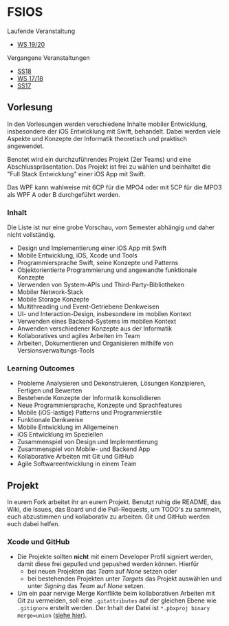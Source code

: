 # FSIOS

Laufende Veranstaltung
- [WS 19/20](https://github.com/alexdobry/FSIOS_WS19-20)

Vergangene Veranstaltungen
- [SS18](https://github.com/alexdobry/FSIOS/tree/master/SS18)
- [WS 17/18](https://github.com/alexdobry/FSIOS/tree/master/WS17_18)
- [SS17](https://github.com/alexdobry/FSIOS/tree/master/SS17)

## Vorlesung
In den Vorlesungen werden verschiedene Inhalte mobiler Entwicklung, insbesondere der iOS Entwicklung mit Swift, behandelt. Dabei werden viele Aspekte und Konzepte der Informatik theoretisch und praktisch angewendet.

Benotet wird ein durchzuführendes Projekt (2er Teams) und eine Abschlusspräsentation. Das Projekt ist frei zu wählen und beinhaltet die "Full Stack Entwicklung" einer iOS App mit Swift.

Das WPF kann wahlweise mit 6CP für die MPO4 oder mit 5CP für die MPO3 als WPF A oder B durchgeführt werden.

### Inhalt
Die Liste ist nur eine grobe Vorschau, vom Semester abhängig und daher nicht vollständig.

- Design und Implementierung einer iOS App mit Swift
- Mobile Entwicklung, iOS, Xcode und Tools
- Programmiersprache Swift, seine Konzepte und Patterns
- Objektorientierte Programmierung und angewandte funktionale Konzepte
- Verwenden von System-APIs und Third-Party-Bibliotheken
- Mobiler Network-Stack
- Mobile Storage Konzepte
- Multithreading und Event-Getriebene Denkweisen
- UI- und Interaction-Design, insbesondere im mobilen Kontext
- Verwenden eines Backend-Systems im mobilen Kontext
- Anwenden verschiedener Konzepte aus der Informatik
- Kollaboratives und agiles Arbeiten im Team
- Arbeiten, Dokumentieren und Organisieren mithilfe von Versionsverwaltungs-Tools

### Learning Outcomes
- Probleme Analysieren und Dekonstruieren, Lösungen Konzipieren, Fertigen und Bewerten
- Bestehende Konzepte der Informatik konsolidieren
- Neue Programmiersprache, Konzepte und Sprachfeatures
- Mobile (iOS-lastige) Patterns und Programmierstile
- Funktionale Denkweise
- Mobile Entwicklung im Allgemeinen
- iOS Entwicklung im Speziellen
- Zusammenspiel von Design und Implementierung
- Zusammenspiel von Mobile- und Backend App
- Kollaborative Arbeiten mit Git und GitHub
- Agile Softwareentwicklung in einem Team

## Projekt
In eurem Fork arbeitet ihr an eurem Projekt. Benutzt ruhig die README, das Wiki, die Issues, das Board und die Pull-Requests, um TODO's zu sammeln, euch abzustimmen und kollaborativ zu arbeiten. Git und GitHub werden euch dabei helfen.

### Xcode und GitHub
* Die Projekte sollten **nicht** mit einem Developer Profil signiert werden, damit diese frei gepulled und gepushed werden können. Hierfür
  * bei neuen Projekten das *Team* auf *None* setzen oder 
  * bei bestehenden Projekten unter *Targets* das Projekt auswählen und unter *Signing* das *Team* auf *None* setzen.
* Um ein paar nervige Merge Konflikte beim kollaborativen Arbeiten mit Git zu vermeiden, soll eine `.gitattributes` auf der gleichen Ebene wie `.gitignore` erstellt werden. Der Inhalt der Datei ist `*.pbxproj binary merge=union` ([siehe hier](http://stackoverflow.com/questions/2615378/how-to-use-git-properly-with-xcode)).
